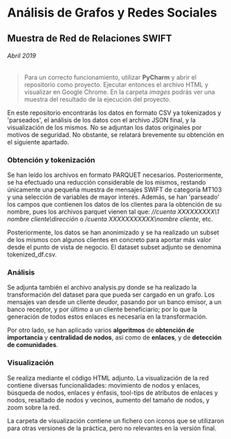 # Análisis de Grafos y Redes Sociales
## Muestra de Red de Relaciones SWIFT

###### Abril 2019

> Para un correcto funcionamiento, utilizar **PyCharm** y abrir el repositorio como proyecto. Ejecutar entonces el archivo HTML y visualizar en Google Chrome. En la carpeta _images_ podrás ver una muestra del resultado de la ejecución del proyecto.

En este repositorio encontrarás los datos en formato CSV ya tokenizados y 'parseados', el análisis de los datos con el archivo JSON final, y la visualización de los mismos. 
No se adjuntan los datos originales por motivos de  seguridad. No obstante, se relatará brevemente su obtención en el siguiente apartado.

### Obtención y tokenización
Se han leído los archivos en formato PARQUET necesarios. Posteriormente, se ha efectuado una reducción considerable de los mismos, restando únicamente una pequeña muestra de mensajes SWIFT de categoría MT103 y una selección de variables de mayor interés. Además, se han 'parseado' los campos que contienen los datos de los clientes para la obtención de su nombre, pues los archivos parquet vienen tal que: _//cuenta XXXXXXXXX\1 nombre cliente\dirección_ o _/cuenta XXXXXXXXXXX\nombre cliente_, etc.

Posteriormente, los datos se han anonimizado y se ha realizado un subset de los mismos con algunos clientes en concreto para aportar más valor desde el punto de vista de negocio. El dataset subset adjunto se denomina tokenized_df.csv.

### Análisis
Se adjunta también el archivo analysis.py donde se ha realizado la transformación del dataset para que pueda ser cargado en un grafo. Los mensajes van desde un cliente deudor, pasando por un banco emisor, a un banco receptor, y por último a un cliente beneficiario; por lo que la generación de todos estos enlaces es necesaria en la transformación.

Por otro lado, se han aplicado varios **algoritmos** de **obtención de importancia** y **centralidad de nodos**, así como de **enlaces**, y de **detección de comunidades**.

### Visualización
Se realiza mediante el código HTML adjunto. La visualización de la red contiene diversas funcionalidades: movimiento de nodos y enlaces, búsqueda de nodos, enlaces y énfasis, tool-tips de atributos de enlaces y nodos, resaltado de nodos y vecinos, aumento del tamaño de nodos, y zoom sobre la red.

La carpeta de visualización contiene un fichero con iconos que se utilizaron para otras versiones de la práctica, pero no relevantes en la versión final.
